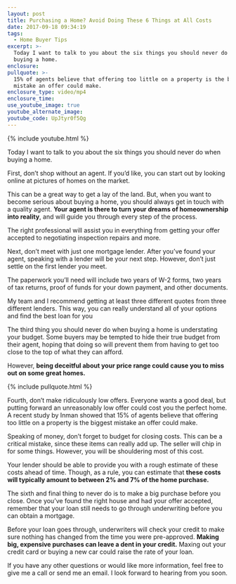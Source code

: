 ```yaml
---
layout: post
title: Purchasing a Home? Avoid Doing These 6 Things at All Costs
date: 2017-09-18 09:34:19
tags:
  - Home Buyer Tips
excerpt: >-
  Today I want to talk to you about the six things you should never do when
  buying a home.
enclosure:
pullquote: >-
  15% of agents believe that offering too little on a property is the biggest
  mistake an offer could make.
enclosure_type: video/mp4
enclosure_time:
use_youtube_image: true
youtube_alternate_image:
youtube_code: UpJtyr0f5Qg
---
```



{% include youtube.html %}

Today I want to talk to you about the six things you should never do when buying a home.

First, don’t shop without an agent. If you’d like, you can start out by looking online at pictures of homes on the market.

This can be a great way to get a lay of the land. But, when you want to become serious about buying a home, you should always get in touch with a quality agent. **Your agent is there to turn your dreams of homeownership into reality**, and will guide you through every step of the process.

The right professional will assist you in everything from getting your offer accepted to negotiating inspection repairs and more.

Next, don’t meet with just one mortgage lender. After you’ve found your agent, speaking with a lender will be your next step. However, don’t just settle on the first lender you meet.

The paperwork you’ll need will include two years of W-2 forms, two years of tax returns, proof of funds for your down payment, and other documents.

My team and I recommend getting at least three different quotes from three different lenders. This way, you can really understand all of your options and find the best loan for you

The third thing you should never do when buying a home is understating your budget. Some buyers may be tempted to hide their true budget from their agent, hoping that doing so will prevent them from having to get too close to the top of what they can afford.

However, **being deceitful about your price range could cause you to miss out on some great homes.**

{% include pullquote.html %}

Fourth, don’t make ridiculously low offers. Everyone wants a good deal, but putting forward an unreasonably low offer could cost you the perfect home. A recent study by Inman showed that 15% of agents believe that offering too little on a property is the biggest mistake an offer could make.

Speaking of money, don’t forget to budget for closing costs. This can be a critical mistake, since these items can really add up. The seller will chip in for some things. However, you will be shouldering most of this cost.

Your lender should be able to provide you with a rough estimate of these costs ahead of time. Though, as a rule, you can estimate that **these costs will typically amount to between 2% and 7% of the home purchase.**

The sixth and final thing to never do is to make a big purchase before you close. Once you’ve found the right house and had your offer accepted, remember that your loan still needs to go through underwriting before you can obtain a mortgage.

Before your loan goes through, underwriters will check your credit to make sure nothing has changed from the time you were pre-approved. **Making big, expensive purchases can leave a dent in your credit.** Maxing out your credit card or buying a new car could raise the rate of your loan.

If you have any other questions or would like more information, feel free to give me a call or send me an email. I look forward to hearing from you soon.